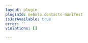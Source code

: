 ```yaml
---
layout: plugin
pluginId: nebula.contacts-manifest
isJarAvailable: true
error: ''
violations: []

---
```

